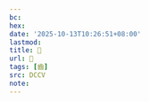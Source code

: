```yaml
---
bc:
hex:
date: '2025-10-13T10:26:51+08:00'
lastmod:
title: 􂣔
url: 􂣔
tags: [齒]
src: DCCV
note:
---
```

